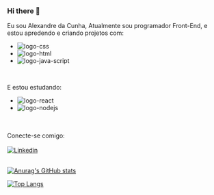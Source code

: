 ### Hi there 👋

Eu sou Alexandre da Cunha, Atualmente sou programador Front-End, e estou apredendo e criando projetos com:
<br>
- <img src="https://img.shields.io/badge/CSS3-1572B6?style=for-the-badge&logo=css3&logoColor=white" alt="logo-css">
- <img src="https://img.shields.io/badge/HTML5-E34F26?style=for-the-badge&logo=html5&logoColor=white" alt="logo-html">
- <img src="https://img.shields.io/badge/JavaScript-F7DF1E?style=for-the-badge&logo=javascript&logoColor=black" alt="logo-java-script">
<br>

E estou estudando:
<br>
- <img src="https://img.shields.io/badge/React-20232A?style=for-the-badge&logo=react&logoColor=61DAFB" alt="logo-react">
- <img src="https://img.shields.io/badge/Node.js-43853D?style=for-the-badge&logo=node.js&logoColor=white" alt="logo-nodejs">
<br>
<br>
Conecte-se comigo:
<br>
<br>
<a href="https://www.linkedin.com/in/alexandre-junior-498431242/"><img src="https://img.shields.io/badge/LinkedIn-0077B5?style=for-the-badge&logo=linkedin&logoColor=white" alt="Linkedin" </a>
<br>
<br>  
  
[![Anurag's GitHub stats](https://github-readme-stats.vercel.app/api?username=cunh4bri)](https://github.com/anuraghazra/github-readme-stats) 
  
  
[![Top Langs](https://github-readme-stats.vercel.app/api/top-langs/?username=cunh4bri)](https://github.com/anuraghazra/github-readme-stats)

